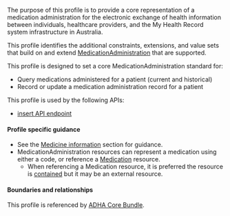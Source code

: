 The purpose of this profile is to provide a core representation of a medication administration for the electronic exchange of health information between individuals, healthcare providers, and the My Health Record system infrastructure in Australia.

This profile identifies the additional constraints, extensions, and value sets that build on and extend [MedicationAdministration](http://hl7.org/fhir/R4/medicationadministration.html) that are supported. 

This profile is designed to set a core MedicationAdministration standard for:
* Query medications administered for a patient (current and historical)
* Record or update a medication administration record for a patient

This profile is used by the following APIs:
* [insert API endpoint](StructureDefinition-TBD-1.html)


#### Profile specific guidance
- See the [Medicine information](guidance.html#medicine-information) section for guidance. 
- MedicationAdministration resources can represent a medication using either a code, or reference a [Medication](http://hl7.org/fhir/R4/medication.html) resource.
  - When referencing a Medication resource, it is preferred the resource is [contained](http://hl7.org/fhir/R4/references.html#contained) but it may be an external resource.


#### Boundaries and relationships
This profile is referenced by 
[ADHA Core Bundle](StructureDefinition-dh-bundle-core-1.html). 